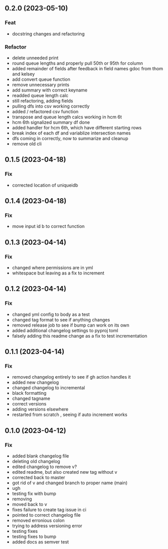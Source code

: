 ## 0.2.0 (2023-05-10)

### Feat

- docstring changes and refactoring

### Refactor

- delete unneeded print
- round queue lengths and properly pull 50th or 95th for column
- added remainder of fields after feedback in field names gdoc from thom and kelsey
- add convert queue function
- remove unnecessary prints
- add summary with correct keyname
- readded queue length calc
- still refactoring, adding fields
- pulling dfs into csv working correctly
- added / refactored csv function
- transpose and queue length calcs working in hcm 6t
- hcm 6th signalized summary df done
- added handler for hcm 6th, which have different starting rows
- break index of each df and variablize intersection names
- dfs coming in correctly, now to summarize and cleanup
- remove old cli

## 0.1.5 (2023-04-18)

### Fix

- corrected location of uniqueidb

## 0.1.4 (2023-04-18)

### Fix

- move input id b to correct function

## 0.1.3 (2023-04-14)

### Fix

- changed where permissions are in yml
- whitespace but leaving as a fix to increment

## 0.1.2 (2023-04-14)

### Fix

- changed yml config to body as a test
- changed tag format to see if anything changes
- removed release job to see if bump can work on its own
- added additional changelog settings to pyproj toml
- falsely adding this readme change as a fix to test incrementation

## 0.1.1 (2023-04-14)

### Fix

- removed changelog entirely to see if gh action handles it
- added new changelog
- changed changelog to incremental
- black formatting
- changed tagname
- correct versions
- adding versions elsewhere
- restarted from scratch , seeing if auto increment works

## 0.1.0 (2023-04-12)

### Fix

- added blank changelog file
- deleting old changelog
- edited changelog to remove v?
- edited readme, but also created new tag without v
- corrected back to master
- got rid of v and changed branch to proper name (main)
- ugh
- testing fix with bump
- removing
- moved back to v
- fixes failure to create tag issue in ci
- pointed to correct changelog file
- removed erronious colon
- trying to address versioning error
- testing fixes
- testing fixes to bump
- added docs as semver test
